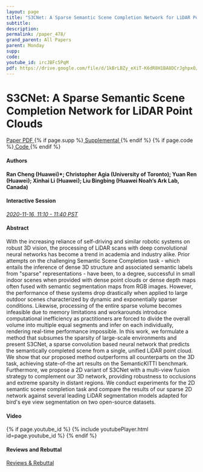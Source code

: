 ```yaml
---
layout: page
title: "S3CNet: A Sparse Semantic Scene Completion Network for LiDAR Point Clouds"
subtitle: 
description:
permalink: /paper_478/
grand_parent: All Papers
parent: Monday
supp: 
code: 
youtube_id: ircJBFc5PqM
pdf: https://drive.google.com/file/d/1kBrLBZy_eXiT-K6dR8H1BA8DCrJghpxO/view
---
```


# S3CNet: A Sparse Semantic Scene Completion Network for LiDAR Point Clouds

<a href="https://drive.google.com/file/d/1kBrLBZy_eXiT-K6dR8H1BA8DCrJghpxO/view" target="_blank" rel="noopener noreferrer" class="btn btn-blue"><i class="fa fa-file-text-o" aria-hidden="true"></i> Paper PDF </a> {% if page.supp %}<a href="" target="_blank" rel="noopener noreferrer" class="btn btn-green"><i class="fa fa-file-text-o" aria-hidden="true"></i> Supplemental </a>{% endif %} {% if page.code %}<a href="" target="_blank" rel="noopener noreferrer" class="btn"><i class="fa fa-github" aria-hidden="true"></i> Code </a>{% endif %} 

#### Authors
**Ran Cheng (Huawei)*; Christopher Agia (University of Toronto); Yuan Ren (Huawei); Xinhai Li (Huawei); Liu Bingbing (Huawei Noah’s Ark Lab, Canada)**

#### Interactive Session
<a href="https://pheedloop.com/corl2020/virtual/?page=sessions&section=SESOTOWXD970EO88J" target="_blank" rel="noopener noreferrer"><em>2020-11-16, 11:10 - 11:40 PST </em></a>

#### Abstract
With the increasing reliance of self-driving and similar robotic systems on robust 3D vision, the processing of LiDAR scans with deep convolutional neural networks has become a trend in academia and industry alike. Prior attempts on the challenging Semantic Scene Completion task - which entails the inference of dense 3D structure and associated semantic labels from "sparse" representations - have been, to a degree, successful in small indoor scenes when provided with dense point clouds or dense depth maps often fused with semantic segmentation maps from RGB images. However, the performance of these systems drop drastically when applied to large outdoor scenes characterized by dynamic and exponentially sparser conditions. Likewise, processing of the entire sparse volume becomes infeasible due to memory limitations and workarounds introduce computational inefficiency as practitioners are forced to divide the overall volume into multiple equal segments and infer on each individually, rendering real-time performance impossible. In this work, we formulate a method that subsumes the sparsity of large-scale environments and present S3CNet, a sparse convolution based neural network that predicts the semantically completed scene from a single, unified LiDAR point cloud. We show that our proposed method outperforms all counterparts on the 3D task, achieving state-of-the art results on the SemanticKITTI benchmark. Furthermore, we propose a 2D variant of S3CNet with a multi-view fusion strategy to complement our 3D network, providing robustness to occlusions and extreme sparsity in distant regions. We conduct experiments for the 2D semantic scene completion task and compare the results of our sparse 2D network against several leading LiDAR segmentation models adapted for bird's eye view segmentation on two open-source datasets.

#### Video
{% if page.youtube_id %}
{% include youtubePlayer.html id=page.youtube_id %}
{% endif %}

#### Reviews and Rebuttal
<a href="https://drive.google.com/file/d/1uLzAzxmdjhWDjFQyRyX_BM9j5ohTwUd7/view" target="_blank" rel="noopener noreferrer" class="btn btn-purple"><i class="fa fa-pencil-square-o" aria-hidden="true"></i> Reviews & Rebuttal </a>

